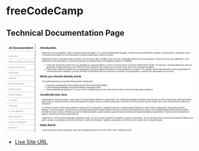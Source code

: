 # freeCodeCamp
## Technical Documentation Page
![](ss.png)
* [Live Site URL](https://idrisyigit.github.io/Technical-Documentation-Page/)
